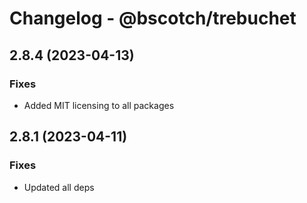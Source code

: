 # Changelog - @bscotch/trebuchet

## 2.8.4 (2023-04-13)

### Fixes

- Added MIT licensing to all packages

## 2.8.1 (2023-04-11)

### Fixes

- Updated all deps